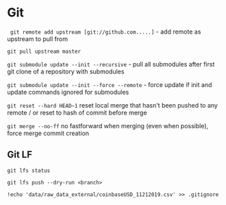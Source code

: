 # Git

` git remote add upstream [git://github.com.....]` - add remote as upstream to pull from

`git pull upstream master`

`git submodule update --init --recursive` - pull all submodules after first git clone of a repository with submodules

`git submodule update --init --force --remote` - force update if init and update commands ignored for submodules

`git reset --hard HEAD~1` reset local merge that hasn't been pushed to any remote / or reset to hash of commit before merge

`git merge --no-ff` no fastforward when merging (even when possible), force merge commit creation



## Git LF
`git lfs status`

`git lfs push --dry-run <branch> `

`!echo 'data/raw_data_external/coinbaseUSD_11212019.csv' >> .gitignore`

